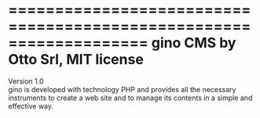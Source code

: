 ===================================================================
gino CMS by Otto Srl, MIT license
===================================================================
Version 1.0   
gino is developed with technology PHP and provides all the necessary instruments to create a web site and to manage its contents in a simple and effective way.
